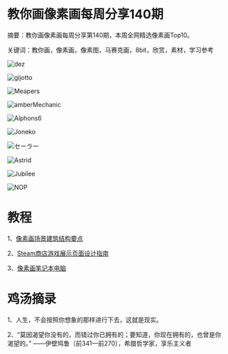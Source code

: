 # 教你画像素画每周分享140期

摘要：教你画像素画每周分享第140期，本周全网精选像素画Top10。

关键词：教你画，像素画，像素图，马赛克画，8bit，欣赏，素材，学习参考

![dez](https://files.mdnice.com/user/10493/37be0789-b3ae-495a-88af-849048c48dd9.jpeg)

![gijotto](https://files.mdnice.com/user/10493/1435ec5f-6d6b-498b-adae-e8d49236f847.png)

![Meapers](https://files.mdnice.com/user/10493/985d9e75-ac0c-4747-b802-75deaf9f8502.png)

![amberMechanic](https://files.mdnice.com/user/10493/addd5bb5-2c8f-48cc-95c9-3fbdf1a2d004.png)

![Alphons6](https://files.mdnice.com/user/10493/03d19699-406c-4545-b073-0b1e3272cfc3.jpeg)

![Joneko](https://files.mdnice.com/user/10493/421cc3fc-003c-4e59-8df5-84faf6068b66.png)

![セーラー](https://files.mdnice.com/user/10493/2d93876b-88fb-4191-8073-92d4a2febbf6.png)

![Astrid](https://files.mdnice.com/user/10493/ece091ab-cc9c-4291-8b8c-d0fe14387f0c.jpeg)

![Jubilee](https://files.mdnice.com/user/10493/86719100-67a0-435d-8989-2172a697ebfd.png)

![NOP ](https://files.mdnice.com/user/10493/37abd650-982a-4ef4-98a6-36b2aec27fd2.png)


# 教程

1、[像素画场景建筑结构要点](https://mp.weixin.qq.com/s/Pq3jwf7AGvJtHNw6HLFPCw)

2、[Steam商店游戏展示页面设计指南](https://mp.weixin.qq.com/s/vC1m5Fy1a9vHd7xFQWffDw)

3、[像素画笔记本电脑](https://mp.weixin.qq.com/s/h4ZnsPCrNRIntcdQ2g84Gw)


# 鸡汤摘录

1、人生，不会按照你想象的那样进行下去，这就是现实。

2、“莫因渴望你没有的，而错过你已拥有的；要知道，你现在拥有的，也曾是你渴望的。”
——伊壁鸠鲁（前341—前270），希腊哲学家，享乐主义者




